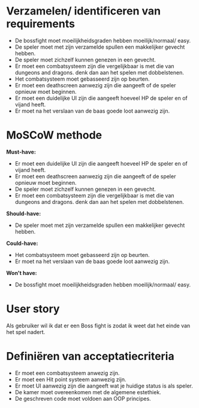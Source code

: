 # Verzamelen/ identificeren van requirements

-   De bossfight moet moeilijkheidsgraden hebben moeilijk/normaal/ easy.
-   De speler moet met zijn verzamelde spullen een makkelijker gevecht hebben.
-   De speler moet zichzelf kunnen genezen in een gevecht.
-   Er moet een combatsysteem zijn die vergelijkbaar is met die van dungeons and dragons. denk dan aan het spelen met dobbelstenen.
-   Het combatsysteem moet gebasseerd zijn op beurten.
-   Er moet een deathscreen aanwezig zijn die aangeeft of de speler opnieuw moet beginnen.
-   Er moet een duidelijke UI zijn die aangeeft hoeveel HP de speler en of vijand heeft.
-   Er moet na het verslaan van de baas goede loot aanwezig zijn.

# MoSCoW methode

**Must-have:**

-   Er moet een duidelijke UI zijn die aangeeft hoeveel HP de speler en of vijand heeft.
-   Er moet een deathscreen aanwezig zijn die aangeeft of de speler opnieuw moet beginnen.
-   De speler moet zichzelf kunnen genezen in een gevecht.
-   Er moet een combatsysteem zijn die vergelijkbaar is met die van dungeons and dragons. denk dan aan het spelen met dobbelstenen.

**Should-have:**

-   De speler moet met zijn verzamelde spullen een makkelijker gevecht hebben.

**Could-have:**

-   Het combatsysteem moet gebasseerd zijn op beurten.
-   Er moet na het verslaan van de baas goede loot aanwezig zijn.

**Won't have:**

-   De bossfight moet moeilijkheidsgraden hebben moeilijk/normaal/ easy.

# User story

Als gebruiker wil ik dat er een Boss fight is zodat ik weet dat het einde van het spel nadert.

# Definiëren van acceptatiecriteria

-   Er moet een combatsysteem anwezig zijn.
-   Er moet een Hit point systeem aanwezig zijn.
-   Er moet UI aanwezig zijn die aangeeft wat je huidige status is als speler.
-   De kamer moet overeenkomen met de algemene estethiek.
-   De geschreven code moet voldoen aan OOP principes.
